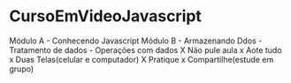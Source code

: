 # CursoEmVideoJavascript
Módulo A - Conhecendo Javascript
Módulo B - Armazenando Ddos
         - Tratamento de dados
         - Operações com dados
        X Não pule aula
        x Aote tudo
        x Duas Telas(celular e computador)
        X Pratique
        x Compartilhe(estude em grupo)
